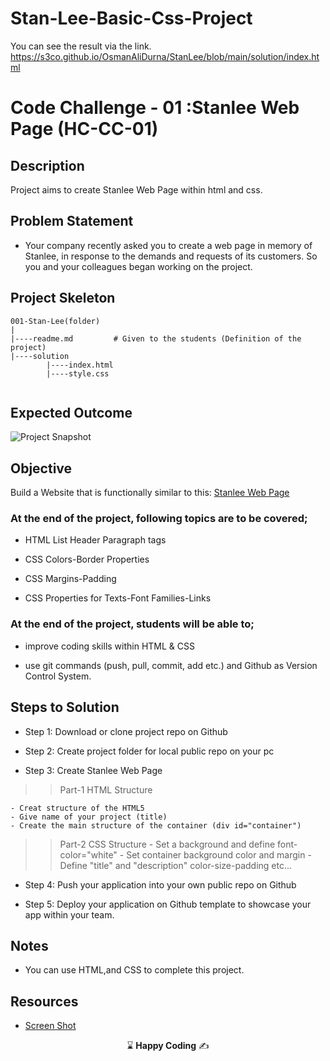 # Stan-Lee-Basic-Css-Project

  You can see the result via the link. https://s3co.github.io/OsmanAliDurna/StanLee/blob/main/solution/index.html

# Code Challenge - 01 :Stanlee Web Page (HC-CC-01)

## Description
Project aims to create Stanlee Web Page within html and css.

## Problem Statement

- Your company recently asked you to create a web page in memory of Stanlee, in response to the demands and requests of its customers. So you and your colleagues began working on the project.


## Project Skeleton 

```
001-Stan-Lee(folder)
|
|----readme.md         # Given to the students (Definition of the project)          
|----solution
        |----index.html  
        |----style.css   
        
```

## Expected Outcome

![Project  Snapshot](./img/StanLee.gif)

## Objective

Build a Website that is functionally similar to this: [Stanlee Web Page](https://harveycla.github.io/Stan-Lee-Basic-Css-Project/)

### At the end of the project, following topics are to be covered;

- HTML List Header Paragraph tags

- CSS Colors-Border Properties

- CSS Margins-Padding

- CSS Properties for Texts-Font Families-Links


### At the end of the project, students will be able to;

- improve coding skills within HTML & CSS

- use git commands (push, pull, commit, add etc.) and Github as Version Control System.

## Steps to Solution
  
- Step 1: Download or clone project repo on Github 

- Step 2: Create project folder for local public repo on your pc

- Step 3: Create Stanlee Web Page

>>Part-1 HTML Structure

	- Creat structure of the HTML5
	- Give name of your project (title)
	- Create the main structure of the container (div id="container")

>>Part-2 CSS Structure
	- Set a background and define font-color="white"
	- Set container background color and margin
	- Define "title" and "description" color-size-padding etc...
	
- Step 4: Push your application into your own public repo on Github

- Step 5: Deploy your application on Github template to showcase your app within your team.

## Notes

- You can use HTML,and CSS to complete this project.

## Resources

-  [Screen Shot](./img/StanLee.png)


<p align="center"> &#8987; <strong>Happy Coding</strong>  &#9997; </p>


